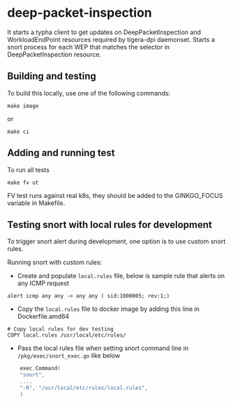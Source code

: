 # deep-packet-inspection

It starts a typha client to get updates on DeepPacketInspection and WorkloadEndPoint resources required by tigera-dpi daemonset.
Starts a snort process for each WEP that matches the selector in DeepPacketInspection resource.

## Building and testing

To build this locally, use one of the following commands:

```
make image
```

or

```
make ci
```

## Adding and running test

To run all tests

```
make fv ut
```

FV test runs against real k8s, they should be added to the GINKGO_FOCUS variable in Makefile.

## Testing snort with local rules for development

To trigger snort alert during development, one option is to use custom snort rules.

Running snort with custom rules:
- Create and populate `local.rules` file, below is sample rule that alerts on any ICMP request
```
alert icmp any any -> any any ( sid:1000005; rev:1;)
``` 
- Copy the `local.rules` file to docker image by adding this line in Dockerfile.amd64
```
# Copy local rules for dev testing
COPY local.rules /usr/local/etc/rules/
```
- Pass the local rules file when setting snort command line in `/pkg/exec/snort_exec.go` like below
```go
    exec.Command(
    "snort",
    ....
    "-R", "/usr/local/etc/rules/local.rules",
    )
```
